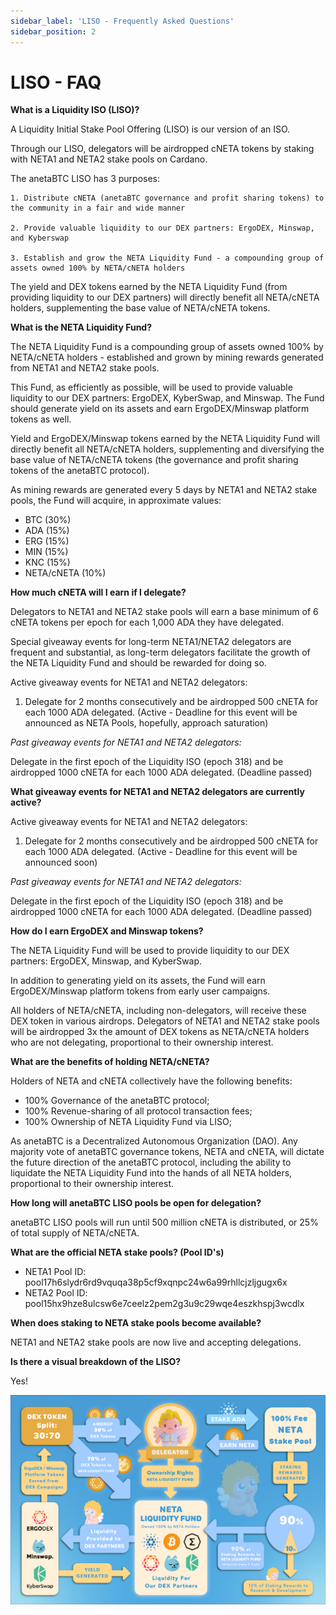 ```yaml
---
sidebar_label: 'LISO - Frequently Asked Questions'
sidebar_position: 2
---
```

# LISO - FAQ

**What is a Liquidity ISO (LISO)?**

A Liquidity Initial Stake Pool Offering (LISO) is our version of an ISO.

Through our LISO, delegators will be airdropped cNETA tokens by staking with NETA1 and NETA2 stake pools on Cardano.

The anetaBTC LISO has 3 purposes:

    1. Distribute cNETA (anetaBTC governance and profit sharing tokens) to the community in a fair and wide manner

    2. Provide valuable liquidity to our DEX partners: ErgoDEX, Minswap, and Kyberswap

    3. Establish and grow the NETA Liquidity Fund - a compounding group of assets owned 100% by NETA/cNETA holders

The yield and DEX tokens earned by the NETA Liquidity Fund (from providing liquidity to our DEX partners) will directly benefit all NETA/cNETA holders, supplementing the base value of NETA/cNETA tokens.



**What is the NETA Liquidity Fund?**

The NETA Liquidity Fund is a compounding group of assets owned 100% by NETA/cNETA holders - established and grown by mining rewards generated from NETA1 and NETA2 stake pools.

This Fund, as efficiently as possible, will be used to provide valuable liquidity to our DEX partners: ErgoDEX, KyberSwap, and Minswap. The Fund should generate yield on its assets and earn ErgoDEX/Minswap platform tokens as well.

Yield and ErgoDEX/Minswap tokens earned by the NETA Liquidity Fund will directly benefit all NETA/cNETA holders, supplementing and diversifying the base value of NETA/cNETA tokens (the governance and profit sharing tokens of the anetaBTC protocol).

As mining rewards are generated every 5 days by NETA1 and NETA2 stake pools, the Fund will acquire, in approximate values:

 * BTC (30%)
 * ADA (15%)
 * ERG (15%)
 * MIN (15%)
 * KNC (15%)
 * NETA/cNETA (10%)

**How much cNETA will I earn if I delegate?**

Delegators to NETA1 and NETA2 stake pools will earn a base minimum of 6 cNETA tokens per epoch for each 1,000 ADA they have delegated.

Special giveaway events for long-term NETA1/NETA2 delegators are frequent and substantial, as long-term delegators facilitate the growth of the NETA Liquidity Fund and should be rewarded for doing so.

Active giveaway events for NETA1 and NETA2 delegators:

1. Delegate for 2 months consecutively and be airdropped 500 cNETA for each 1000 ADA delegated. (Active - Deadline for this event will be announced as NETA Pools, hopefully, approach saturation)


*Past giveaway events for NETA1 and NETA2 delegators:*

Delegate in the first epoch of the Liquidity ISO (epoch 318) and be airdropped 1000 cNETA for each 1000 ADA delegated. (Deadline passed)




**What giveaway events for NETA1 and NETA2 delegators are currently active?**

Active giveaway events for NETA1 and NETA2 delegators:

1. Delegate for 2 months consecutively and be airdropped 500 cNETA for each 1000 ADA delegated. (Active - Deadline for this event will be announced soon)


*Past giveaway events for NETA1 and NETA2 delegators:*

Delegate in the first epoch of the Liquidity ISO (epoch 318) and be airdropped 1000 cNETA for each 1000 ADA delegated. (Deadline passed)


**How do I earn ErgoDEX and Minswap tokens?**

The NETA Liquidity Fund will be used to provide liquidity to our DEX partners: ErgoDEX, Minswap, and KyberSwap.

In addition to generating yield on its assets, the Fund will earn ErgoDEX/Minswap platform tokens from early user campaigns.

All holders of NETA/cNETA, including non-delegators, will receive these DEX token in various airdrops. Delegators of NETA1 and NETA2 stake pools will be airdropped 3x the amount of DEX tokens as NETA/cNETA holders who are not delegating, proportional to their ownership interest.

**What are the benefits of holding NETA/cNETA?**

Holders of NETA and cNETA collectively have the following benefits:

 * 100% Governance of the anetaBTC protocol;
 * 100% Revenue-sharing of all protocol transaction fees;
 * 100% Ownership of NETA Liquidity Fund via LISO; 

As anetaBTC is a Decentralized Autonomous Organization (DAO). Any majority vote of anetaBTC governance tokens, NETA and cNETA, will dictate the future direction of the anetaBTC protocol, including the ability to liquidate the NETA Liquidity Fund into the hands of all NETA holders, proportional to their ownership interest.



**How long will anetaBTC LISO pools be open for delegation?**

anetaBTC LISO pools will run until 500 million cNETA is distributed, or 25% of total supply of NETA/cNETA.




**What are the official NETA stake pools? (Pool ID's)**

 * NETA1 Pool ID: pool17h6slydr6rd9vquqa38p5cf9xqnpc24w6a99rhllcjzljgugx6x
 * NETA2 Pool ID: pool15hx9hze8ulcsw6e7ceelz2pem2g3u9c29wqe4eszkhspj3wcdlx




**When does staking to NETA stake pools become available?**

NETA1 and NETA2 stake pools are now live and accepting delegations.





**Is there a visual breakdown of the LISO?**

Yes!

![Liso](../../../static/img/liso/liso.png "LISO Explanation")